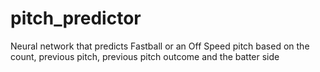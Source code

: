 # pitch_predictor

Neural network that predicts Fastball or an Off Speed pitch based on the count, previous pitch, previous pitch outcome and the batter side


